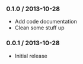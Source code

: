 ### 0.1.0 / 2013-10-28

* Add code documentation
* Clean some stuff up


### 0.0.1 / 2013-10-28

* Initial release
